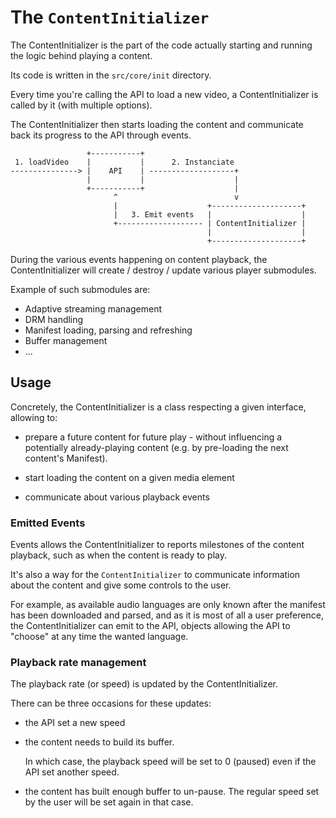 # The `ContentInitializer` #####################################################

The ContentInitializer is the part of the code actually starting and running the
logic behind playing a content.

Its code is written in the `src/core/init` directory.

Every time you're calling the API to load a new video, a ContentInitializer is
called by it (with multiple options).

The ContentInitializer then starts loading the content and communicate back its progress to
the API through events.

```
                 +-----------+
 1. loadVideo    |           |      2. Instanciate
---------------> |    API    | -------------------+
                 |           |                    |
                 +-----------+                    |
                       ^                          v
                       |                    +--------------------+
                       |   3. Emit events   |                    |
                       +------------------- | ContentInitializer |
                                            |                    |
                                            +--------------------+
```
During the various events happening on content playback, the ContentInitializer will
create / destroy / update various player submodules.

Example of such submodules are:
  - Adaptive streaming management
  - DRM handling
  - Manifest loading, parsing and refreshing
  - Buffer management
  - ...



## Usage #######################################################################

Concretely, the ContentInitializer is a class respecting a given interface,
allowing to:

  - prepare a future content for future play - without influencing a potentially
    already-playing content (e.g. by pre-loading the next content's Manifest).

  - start loading the content on a given media element

  - communicate about various playback events


### Emitted Events #############################################################

Events allows the ContentInitializer to reports milestones of the content
playback, such as when the content is ready to play.

It's also a way for the `ContentInitializer` to communicate information about
the content and give some controls to the user.

For example, as available audio languages are only known after the manifest has
been downloaded and parsed, and as it is most of all a user preference, the
ContentInitializer can emit to the API, objects allowing the API to "choose" at
any time the wanted language.



### Playback rate management ###################################################

The playback rate (or speed) is updated by the ContentInitializer.

There can be three occasions for these updates:

  - the API set a new speed

  - the content needs to build its buffer.

    In which case, the playback speed will be set to 0 (paused) even if the
    API set another speed.

  - the content has built enough buffer to un-pause.
    The regular speed set by the user will be set again in that case.
